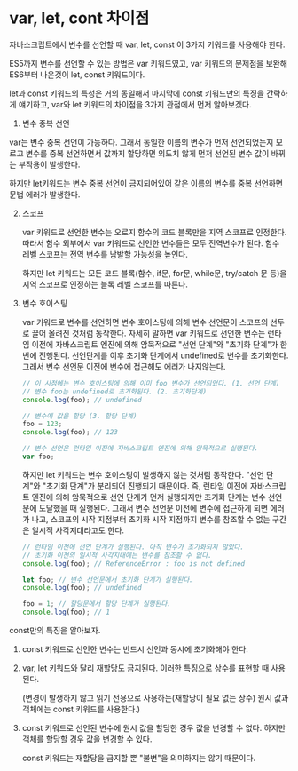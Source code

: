 # var, let, cont 차이점

자바스크립트에서 변수를 선언할 때 var, let, const 이 3가지 키워드를 사용해야 한다.

ES5까지 변수를 선언할 수 있는 방법은 var 키워드였고, var 키워드의 문제점을 보완해 ES6부터 나온것이 let, const 키워드이다.

let과 const 키워드의 특성은 거의 동일해서 마지막에 const 키워드만의 특징을 간략하게 얘기하고, var와 let 키워드의 차이점을 3가지 관점에서 먼저 알아보겠다.

1.  변수 중복 선언

   var는 변수 중복 선언이 가능하다. 그래서 동일한 이름의 변수가 먼저 선언되었는지 모르고 변수를 중복 선언하면서 값까지 할당하면 의도치 않게 먼저 선언된 변수 값이 바뀌는 부작용이 발생한다. 

   하지만 let키워드는 변수 중복 선언이 금지되어있어 같은 이름의 변수를 중복 선언하면 문법 에러가 발생한다.

2. 스코프

   var 키워드로 선언한 변수는 오로지 함수의 코드 블록만을 지역 스코프로 인정한다. 따라서 함수 외부에서 var 키워드로 선언한 변수들은 모두 전역변수가 된다. 함수 레벨 스코프는 전역 변수를 남발할 가능성을 높인다.

   하지만 let 키워드는 모든 코드 블록(함수, if문, for문, while문, try/catch 문 등)을 지역 스코프로 인정하는 블록 레벨 스코프를 따른다.

3. 변수 호이스팅

   var 키워드로 변수를 선언하면 변수 호이스팅에 의해 변수 선언문이 스코프의 선두로 끌어 올려진 것처럼 동작한다. 자세히 말하면 var 키워드로 선언한 변수는 런타임 이전에 자바스크립트 엔진에 의해 암묵적으로 "선언 단계"와 "초기화 단계"가 한번에 진행된다. 선언단계를 이후 초기화 단계에서 undefined로 변수를 초기화한다. 그래서 변수 선언문 이전에 변수에 접근해도 에러가 나지않는다.

   ```javascript
   // 이 시점에는 변수 호이스팅에 의해 이미 foo 변수가 선언되었다. (1. 선언 단계)
   // 변수 foo는 undefined로 초기화된다. (2. 초기화단계)
   console.log(foo); // undefined
   
   // 변수에 값을 할당 (3. 할당 단계)
   foo = 123;
   console.log(foo); // 123
   
   // 변수 선언은 런타임 이전에 자바스크립트 엔진에 의해 암묵적으로 실행된다.
   var foo;
   ```
   
   
   
   하지만 let 키워드는 변수 호이스팅이 발생하지 않는 것처럼 동작한다. "선언 단계"와 "초기화 단계"가 분리되어 진행되기 때문이다. 즉, 런타임 이전에 자바스크립트 엔진에 의해 암묵적으로 선언 단계가 먼저 실행되지만 초기화 단계는 변수 선언문에 도달했을 때 실행된다. 그래서 변수 선언문 이전에 변수에 접근하게 되면 에러가 나고, 스코프의 시작 지점부터 초기화 시작 지점까지 변수를 참조할 수 없는 구간은 일시적 사각지대라고도 한다.
   
   ```javascript
   // 런타임 이전에 선언 단계가 실행된다. 아직 변수가 초기화되지 않았다.
   // 초기화 이전의 일시적 사각지대에는 변수를 참조할 수 없다.
   console.log(foo); // ReferenceError : foo is not defined
   
   let foo; // 변수 선언문에서 초기화 단계가 실행된다.
   console.log(foo); // undefined
   
   foo = 1; // 할당문에서 할당 단계가 실행된다.
   console.log(foo); // 1
   ```
   
   

const만의 특징을 알아보자.

1. const 키워드로 선언한 변수는 반드시 선언과 동시에 초기화해야 한다.

2. var, let 키워드와 달리 재할당도 금지된다. 이러한 특징으로 상수를 표현할 때 사용된다. 

   (변경이 발생하지 않고 읽기 전용으로 사용하는(재할당이 필요 없는 상수) 원시 값과 객체에는 const 키워드를 사용한다.)

3. const 키워드로 선언된 변수에 원시 값을 할당한 경우 값을 변경할 수 없다. 하지만 객체를 할당할 경우 값을 변경할 수 있다.

   const 키워드는 재할당을 금지할 뿐 "불변"을 의미하지는 않기 때문이다.